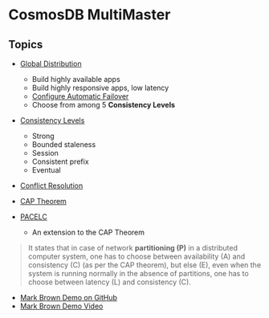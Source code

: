 # CosmosDB MultiMaster

## Topics

- [Global Distribution](https://docs.microsoft.com/en-us/azure/cosmos-db/distribute-data-globally)
  - Build highly available apps
  - Build highly responsive apps, low latency
  - [Configure Automatic Failover](https://docs.microsoft.com/en-us/azure/cosmos-db/how-to-manage-database-account#automatic-failover)
  - Choose from among 5 **Consistency Levels**

- [Consistency Levels](https://docs.microsoft.com/en-us/azure/cosmos-db/consistency-levels)
  - Strong
  - Bounded staleness 
  - Session
  - Consistent prefix
  - Eventual

- [Conflict Resolution](https://docs.microsoft.com/en-us/azure/cosmos-db/global-dist-under-the-hood#conflict-resolution)

- [CAP Theorem](xxx)

- [PACELC](https://en.wikipedia.org/wiki/PACELC_theorem)
  - An extension to the CAP Theorem

> It states that in case of network **partitioning (P)** in a distributed computer system, one has to choose between availability (A) and consistency (C) (as per the CAP theorem), but else (E), even when the system is running normally in the absence of partitions, one has to choose between latency (L) and consistency (C).


- [Mark Brown Demo on GitHub](https://github.com/markjbrown/cosmos-global-distribution-demos)
- [Mark Brown Demo Video](https://www.bing.com/videos/search?q=cosmos-global-distribution-demos+video+&&view=detail&mid=E20E6E3CF4E2A83C9A15E20E6E3CF4E2A83C9A15&&FORM=VRDGAR&ru=%2Fvideos%2Fsearch%3Fq%3Dcosmos-global-distribution-demos%2Bvideo%2B%26FORM%3DHDRSC4)
